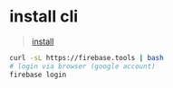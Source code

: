 # install cli
>[install](https://firebase.google.com/docs/cli#install-cli-mac-linux)
```bash
curl -sL https://firebase.tools | bash
# login via browser (google account)
firebase login
```